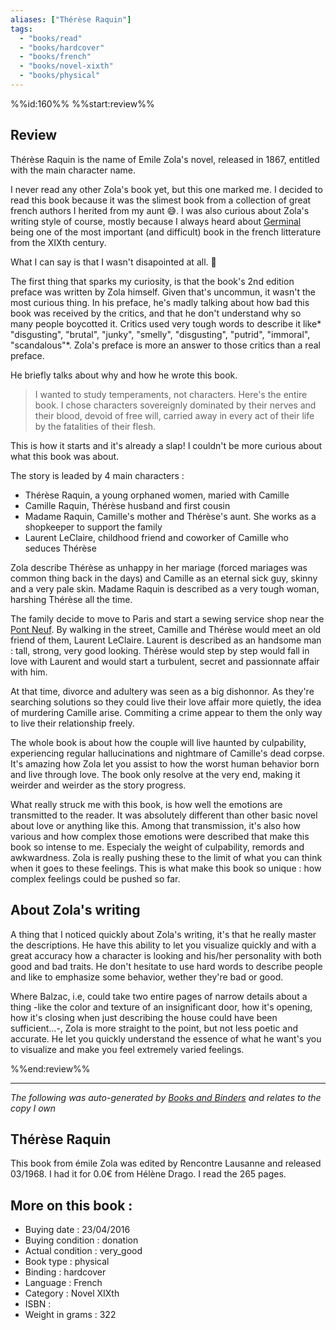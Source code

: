 ```yaml
---
aliases: ["Thérèse Raquin"] 
tags: 
  - "books/read" 
  - "books/hardcover" 
  - "books/french"
  - "books/novel-xixth"
  - "books/physical"
---
```

%%id:160%%
%%start:review%%

## Review
Thérèse Raquin is the name of Emile Zola's novel, released in 1867, entitled with the main character name. 

I never read any other Zola's book yet, but this one marked me. I decided to read this book because it was the slimest book from a collection of great french authors I herited from my aunt 😅. I was also curious about Zola's writing style of course, mostly because I always heard about [Germinal](Germinal%20-%20Emile%20Zola.md) being one of the most important (and difficult) book in the french litterature from the XIXth century. 

What I can say is that I wasn't disapointed at all. 🤯

The first thing that sparks my curiosity, is that the book's 2nd edition preface was written by Zola himself. Given that's uncommun, it wasn't the most curious thing. In his preface, he's madly talking about how bad this book was received by the critics, and that he don't understand why so many people boycotted it. Critics used very tough words to describe it like* "disgusting", "brutal", "junky", "smelly", "disgusting", "putrid", "immoral", "scandalous"*. Zola's preface is more an answer to those critics than a real preface. 

He briefly talks about why and how he wrote this book.
> I wanted to study temperaments, not characters. Here's the entire book. I chose characters sovereignly dominated by their nerves and their blood, devoid of free will, carried away in every act of their life by the fatalities of their flesh.

This is how it starts and it's already a slap! I couldn't be more curious about what this book was about. 

The story is leaded by 4 main characters :
- Thérèse Raquin, a young orphaned women, maried with Camille
- Camille Raquin, Thérèse husband and first cousin
- Madame Raquin, Camille's mother and Thérèse's aunt. She works as a shopkeeper to support the family
- Laurent LeClaire, childhood friend and coworker of Camille who seduces Thérèse

Zola describe Thérèse as unhappy in her mariage (forced mariages was common thing back in the days) and Camille as an eternal sick guy, skinny and a very pale skin. Madame Raquin is described as a very tough woman, harshing Thérèse all the time. 

The family decide to move to Paris and start a sewing service shop near the [Pont Neuf](Bridges.md). By walking in the street, Camille and Thérèse would meet an old friend of them, Laurent LeClaire. Laurent is described as an handsome man : tall, strong, very good looking. Thérèse would step by step would fall in love with Laurent and would start a turbulent, secret and passionnate affair with him. 

At that time, divorce and adultery was seen as a big dishonnor. As they're searching solutions so they could live their love affair more quietly, the idea of murdering Camille arise. Commiting a crime appear to them the only way to live their relationship freely. 

The whole book is about how the couple will live haunted by culpability, experiencing regular hallucinations and nightmare of Camille's dead corpse. It's amazing how Zola let you assist to how the worst human behavior born and live through love. The book only resolve at the very end, making it weirder and weirder as the story progress.

What really struck me with this book, is how well the emotions are transmitted to the reader. It was absolutely different than other basic novel about love or anything like this. Among that transmission, it's also how various and how complex those emotions were described that make this book so intense to me. Especialy the weight of culpability, remords and awkwardness. Zola is really pushing these to the limit of what you can think when it goes to these feelings. This is what make this book so unique : how complex feelings could be pushed so far.  

## About Zola's writing

A thing that I noticed quickly about Zola's writing, it's that he really master the descriptions. He have this ability to let you visualize quickly and with a great accuracy how a character is looking and his/her personality with both good and bad traits. He don't hesitate to use hard words to describe people and like to emphasize some behavior, wether they're bad or good. 

Where Balzac, i.e, could take two entire pages of narrow details about a thing -like the color and texture of an insignificant door, how it's opening, how it's closing when just describing the house could have been sufficient...-, Zola is more straight to the point, but not less poetic and accurate. He let you quickly understand the essence of what he want's you to visualize and make you feel extremely varied feelings. 

%%end:review%%

---
_The following was auto-generated by [Books and Binders](Books%20and%20Binders.md) and relates to the copy I own_
## Thérèse Raquin
This book from émile Zola was edited by Rencontre Lausanne and released 03/1968. I had it for 0.0€ from Hélène Drago. I read the 265 pages.

## More on this book :
- Buying date : 23/04/2016
- Buying condition : donation
- Actual condition : very_good
- Book type : physical
- Binding : hardcover
- Language : French
- Category : Novel XIXth
- ISBN : 
- Weight in grams : 322
